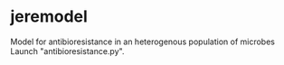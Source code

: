 # jeremodel
Model for antibioresistance in an heterogenous population of microbes
Launch "antibioresistance.py".
